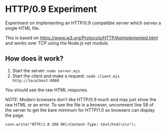 # HTTP/0.9 Experiment

Experiment on implementing an HTTP/0.9 compatible server which serves a single HTML file.

This is based on https://www.w3.org/Protocols/HTTP/AsImplemented.html and works over TCP using the Node.js net module.

## How does it work?

1. Start the server: `node server.mjs`
2. Start the client and make a request: `node client.mjs http://localhost:8080`

You should see the raw HTML respones.

_NOTE_: Modern browsers don't like HTTP/0.9 much and may just show the raw HTML or an error.
To see the file in a browser, uncomment line 58 of the server to get the bare minimum for HTTP/1.0 so browsers can display the page.

`conn.write("HTTP/1.0 200 OK\rContent-Type: text/html\n\n");`
